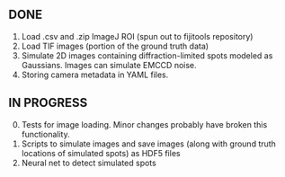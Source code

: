 DONE
-------------
1. Load .csv and .zip ImageJ ROI (spun out to fijitools repository)
2. Load TIF images (portion of the ground truth data)
3. Simulate 2D images containing diffraction-limited spots modeled as Gaussians. Images can simulate EMCCD noise.
4. Storing camera metadata in YAML files.


IN PROGRESS
-------------

0. Tests for image loading. Minor changes probably have broken this functionality.
1. Scripts to simulate images and save images (along with ground truth locations of simulated spots) as HDF5 files
2. Neural net to detect simulated spots
